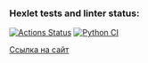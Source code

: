 ### Hexlet tests and linter status:
[![Actions Status](https://github.com/oleg-dixon/python-project-83/actions/workflows/hexlet-check.yml/badge.svg)](https://github.com/oleg-dixon/python-project-83/actions) [![Python CI](https://github.com/oleg-dixon/python-project-83/actions/workflows/pyci.yml/badge.svg)](https://github.com/oleg-dixon/python-project-83/actions/workflows/pyci.yml)


[Ссылка на сайт](https://python-project-83-q1kp.onrender.com)